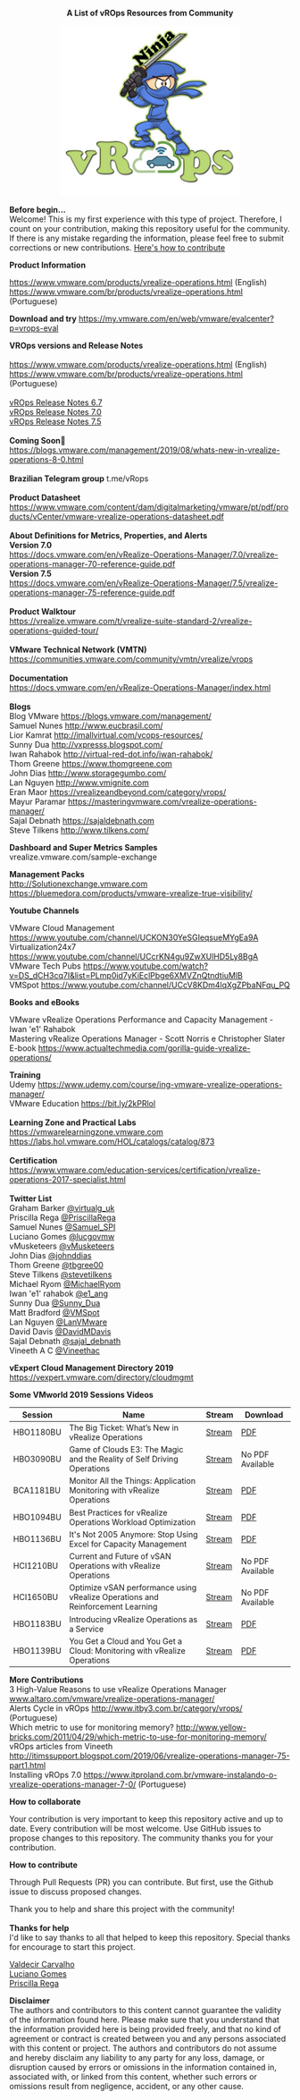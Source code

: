 
<p align="center"><b>A List of vROps Resources from Community</b>
   
<p align="center">
   <img src="https://github.com/bethsouza/vROps/blob/master/vropss.JPG">
</p>

**Before begin...**<br/>
Welcome! This is my first experience with this type of project. Therefore, I count on your contribution, making this repository useful for the community. If there is any mistake regarding the information, please feel free to submit corrections or new contributions.
[Here's how to contribute](https://github.com/bethsouza/vROps/blob/master/contribute.md)

**Product Information**

https://www.vmware.com/products/vrealize-operations.html (English) <br/>
https://www.vmware.com/br/products/vrealize-operations.html (Portuguese) <br/>

**Download and try** https://my.vmware.com/en/web/vmware/evalcenter?p=vrops-eval

**VROps versions and Release Notes** <br/> <br/>
https://www.vmware.com/products/vrealize-operations.html (English) <br/>
https://www.vmware.com/br/products/vrealize-operations.html (Portuguese) <br/> <br/>
[vROps Release Notes 6.7](https://docs.vmware.com/en/vRealize-Operations-Manager/6.7/rn/vRealize-Operations-Manager-67.html) <br/>
[vROps Release Notes 7.0](https://docs.vmware.com/en/vRealize-Operations-Manager/7.0/rn/vRealize-Operations-Manager-70.html) <br/>
[vROps Release Notes 7.5](https://docs.vmware.com/en/vRealize-Operations-Manager/7.5/rn/vRealize-Operations-Manager-75.html) <br/> <br/>
**Coming Soon**🎉 <br/>
https://blogs.vmware.com/management/2019/08/whats-new-in-vrealize-operations-8-0.html <br/> <br/>
**Brazilian Telegram group**  t.me/vRops <br/> <br/>
**Product Datasheet** <br/>
https://www.vmware.com/content/dam/digitalmarketing/vmware/pt/pdf/products/vCenter/vmware-vrealize-operations-datasheet.pdf <br/> <br/>
**About Definitions for Metrics, Properties, and Alerts** <br/>
**Version 7.0**<br/>
https://docs.vmware.com/en/vRealize-Operations-Manager/7.0/vrealize-operations-manager-70-reference-guide.pdf <br/>
**Version 7.5**<br/>
https://docs.vmware.com/en/vRealize-Operations-Manager/7.5/vrealize-operations-manager-75-reference-guide.pdf <br/> <br/>
**Product Walktour** <br/>
https://vrealize.vmware.com/t/vrealize-suite-standard-2/vrealize-operations-guided-tour/ <br/> <br/>
**VMware Technical Network (VMTN)** <br/>
https://communities.vmware.com/community/vmtn/vrealize/vrops <br/> <br/>
**Documentation** <br/>
https://docs.vmware.com/en/vRealize-Operations-Manager/index.html <br/> <br/>
**Blogs** <br/>
Blog VMware https://blogs.vmware.com/management/ <br/>
Samuel Nunes http://www.eucbrasil.com/ <br/>
Lior Kamrat http://imallvirtual.com/vcops-resources/ <br/>
Sunny Dua http://vxpresss.blogspot.com/ <br/>
Iwan Rahabok http://virtual-red-dot.info/iwan-rahabok/ <br/>
Thom Greene https://www.thomgreene.com <br/>
John Dias http://www.storagegumbo.com/ <br/>
Lan Nguyen http://www.vmignite.com <br/>
Eran Maor https://vrealizeandbeyond.com/category/vrops/ <br/>
Mayur Paramar https://masteringvmware.com/vrealize-operations-manager/ <br/>
Sajal Debnath  https://sajaldebnath.com <br/>
Steve Tilkens http://www.tilkens.com/ <br/>

**Dashboard and Super Metrics Samples**<br/>
vrealize.vmware.com/sample-exchange<br/>

**Management Packs**<br/>
http://Solutionexchange.vmware.com<br/>
https://bluemedora.com/products/vmware-vrealize-true-visibility/

**Youtube Channels**

VMware Cloud Management https://www.youtube.com/channel/UCKON30YeSGIeqsueMYgEa9A<br/>
Virtualization24x7  https://www.youtube.com/channel/UCcrKN4gu9ZwXUlHD5Ly8BgA<br/>
VMware Tech Pubs https://www.youtube.com/watch?v=DS_dCH3cq7I&list=PLmp0id7yKiEclPbge6XMVZnQtndtiuMlB<br/>
VMSpot https://www.youtube.com/channel/UCcV8KDm4lqXgZPbaNFqu_PQ

**Books and eBooks**

VMware vRealize Operations Performance and Capacity Management - Iwan 'e1' Rahabok<br/>
Mastering vRealize Operations Manager - Scott Norris e Christopher Slater<br/>
E-book https://www.actualtechmedia.com/gorilla-guide-vrealize-operations/

**Training**<br/>
Udemy https://www.udemy.com/course/ing-vmware-vrealize-operations-manager/<br/>
VMware Education https://bit.ly/2kPRlol<br/><br/>
**Learning Zone and Practical Labs** <br/>
https://vmwarelearningzone.vmware.com <br/>
https://labs.hol.vmware.com/HOL/catalogs/catalog/873 <br/> <br/>
**Certification**<br/>
https://www.vmware.com/education-services/certification/vrealize-operations-2017-specialist.html<br/><br/>
**Twitter List**<br/>
Graham Barker [@virtualg_uk](https://twitter.com/virtualg_uk)<br/>
Priscilla Rega [@PriscillaRega](https://twitter.com/PriscillaRega)<br/>
Samuel Nunes [@Samuel_SPI](https://twitter.com/samuel_spi)<br/>
Luciano Gomes [@lucgovmw](https://twitter.com/lucgovmw)<br/>
vMusketeers [@vMusketeers](https://twitter.com/vMusketeers)<br/>
John Dias [@johnddias](https://twitter.com/johnddias)<br/>
Thom Greene [@tbgree00](https://twitter.com/tbgree00)<br/>
Steve Tilkens [@stevetilkens](https://twitter.com/stevetilkens)<br/>
Michael Ryom [@MichaelRyom](https://twitter.com/MichaelRyom)<br/>
Iwan 'e1' rahabok [@e1_ang](https://twitter.com/e1_ang)<br/>
Sunny Dua [@Sunny_Dua](https://twitter.com/Sunny_Dua)<br/>
Matt Bradford [@VMSpot ](https://twitter.com/VMSpot)<br/>
Lan Nguyen [@LanVMware](https://twitter.com/LanVMware)<br/>
David Davis [@DavidMDavis](https://twitter.com/DavidMDavis)<br/>
Sajal Debnath [@sajal_debnath](https://twitter.com/@sajal_debnath)<br/>
Vineeth A C [@Vineethac](https://twitter.com/Vineethac)

**vExpert Cloud Management Directory 2019** https://vexpert.vmware.com/directory/cloudmgmt

**Some VMworld 2019 Sessions Videos**

| Session       | Name         						                                      			      | Stream		  			                                            			   | Download	                                        			                       | 
| ------------- | ------------------------------------------------------------------------  | -----------------------------------------------------------------------| ----------------------------------------------------------------------------- |
| HBO1180BU	    |The Big Ticket: What’s New in vRealize Operations	    		            	  | [Stream](https://videos.vmworld.com/global/2019/videoplayer/28395)	   | [PDF](https://cms.vmworldonline.com/event_data/12/session_notes/HBO1180BU.pdf)|
| HBO3090BU	    |Game of Clouds E3: The Magic and the Reality of Self Driving Operations	  | [Stream](https://videos.vmworld.com/global/2019/videoplayer/27682Game) | No PDF Available								    |
| BCA1181BU	    |Monitor All the Things: Application Monitoring with vRealize Operations	  | [Stream](https://videos.vmworld.com/global/2019/videoplayer/28015)     | [PDF](https://cms.vmworldonline.com/event_data/12/session_notes/BCA1181BU.pdf)|
| HBO1094BU   	|Best Practices for vRealize Operations Workload Optimization		        	  | [Stream](https://videos.vmworld.com/global/2019/videoplayer/27374)     | [PDF](https://cms.vmworldonline.com/event_data/12/session_notes/HBO1094BU.pdf)|
| HBO1136BU   	|It's Not 2005 Anymore: Stop Using Excel for Capacity Management	      	  | [Stream](https://videos.vmworld.com/global/2019/videoplayer/27875)    | [PDF](https://cms.vmworldonline.com/event_data/12/session_notes/HBO1136BU.pdf)|
| HCI1210BU	|Current and Future of vSAN Operations with vRealize Operations			  | [Stream](https://videos.vmworld.com/global/2019/videoplayer/27532)     | No PDF Available 								    |
| HCI1650BU	|Optimize vSAN performance using vRealize Operations and Reinforcement Learning	  | [Stream](https://videos.vmworld.com/global/2019/videoplayer/28142)     | No PDF Available 								    |
| HBO1183BU	|Introducing vRealize Operations as a Service					  | [Stream](https://videos.vmworld.com/global/2019/videoplayer/27853)     | [PDF](https://cms.vmworldonline.com/event_data/12/session_notes/HBO1183BU.pdf) |
| HBO1139BU	|You Get a Cloud and You Get a Cloud: Monitoring with vRealize Operations	  | [Stream](https://videos.vmworld.com/global/2019/videoplayer/29002)     | [PDF](https://cms.vmworldonline.com/event_data/12/session_notes/HBO1139BU.pdf) |

**More Contributions**<br/>
3 High-Value Reasons to use vRealize Operations Manager www.altaro.com/vmware/vrealize-operations-manager/<br/>
Alerts Cycle in vROps http://www.itby3.com.br/category/vrops/ (Portuguese)<br/>
Which metric to use for monitoring memory? http://www.yellow-bricks.com/2011/04/29/which-metric-to-use-for-monitoring-memory/<br/>
vROps articles from Vineeth http://itimssupport.blogspot.com/2019/06/vrealize-operations-manager-75-part1.html<br/> 
Installing vROps 7.0 https://www.itproland.com.br/vmware-instalando-o-vrealize-operations-manager-7-0/ (Portuguese)<br/>

**How to collaborate**

Your contribution is very important to keep this repository active and up to date. Every contribution will be most welcome.
Use GitHub issues to propose changes to this repository.
The community thanks you for your contribution.<br/>

**How to contribute**

Through Pull Requests (PR) you can contribute. But first, use the Github issue to discuss proposed changes.

Thank you to help and share this project with the community!<br/><br/>
**Thanks for help**<br/>
I'd like to say thanks to all that helped to keep this repository.
Special thanks for encourage to start this project.

[Valdecir Carvalho](https://twitter.com/homelaber)<br/>
[Luciano Gomes](https://twitter.com/lucgovmw)<br/>
[Priscilla Rega](https://twitter.com/PriscillaRega)


**Disclaimer**<br/>
The authors and contributors to this content cannot guarantee the validity of the information found here. Please make sure that you understand that the information provided here is being provided freely, and that no kind of agreement or contract is created between you and any persons associated with this content or project. The authors and contributors do not assume and hereby disclaim any liability to any party for any loss, damage, or disruption caused by errors or omissions in the information contained in, associated with, or linked from this content, whether such errors or omissions result from negligence, accident, or any other cause.






